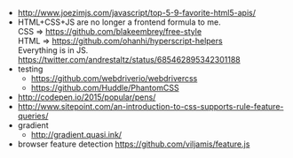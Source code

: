 - http://www.joezimjs.com/javascript/top-5-9-favorite-html5-apis/
 - HTML+CSS+JS are no longer a frontend formula to me.  
  CSS => https://github.com/blakeembrey/free-style  
  HTML => https://github.com/ohanhi/hyperscript-helpers  
  Everything is in JS.  
  https://twitter.com/andrestaltz/status/685462895342301188
- testing
  - https://github.com/webdriverio/webdrivercss
  - https://github.com/Huddle/PhantomCSS
- http://codepen.io/2015/popular/pens/
- http://www.sitepoint.com/an-introduction-to-css-supports-rule-feature-queries/
- gradient
  - http://gradient.quasi.ink/
- browser feature detection https://github.com/viljamis/feature.js
